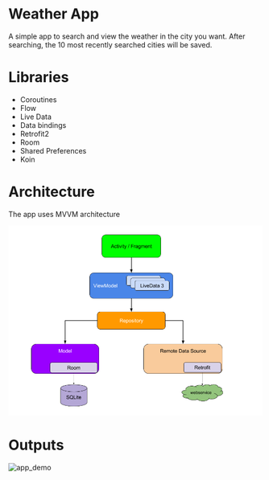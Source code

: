 <h1>Weather App</h1>
<p>A simple app to search and view the weather in the city you want. After searching, the 10 most recently searched cities will be saved.</p>
<h1>Libraries</h1>
<ul>
  <li>Coroutines</li>
  <li>Flow</li>
  <li>Live Data</li>
  <li>Data bindings</li>
  <li>Retrofit2</li>
  <li>Room</li>
  <li>Shared Preferences</li>
  <li>Koin</li>
</ul>
<h1>Architecture</h1>
<p>The app uses MVVM architecture</p>
<img src="mvvm_model.png">
<h1>Outputs</h1>

![app_demo](https://github.com/user-attachments/assets/69d4d066-cc8b-4ac1-b0a6-c5c8c237ec84)
